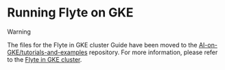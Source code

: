 # Running Flyte on GKE

>[!WARNING]
>The files for the Flyte in GKE cluster Guide have been moved to the [AI-on-GKE/tutorials-and-examples](https://github.com/ai-on-gke/tutorials-and-examples) repository. For more information, please refer to the [Flyte in GKE cluster](https://gke-ai-labs.dev/docs/tutorials/flyte/).